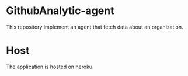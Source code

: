 # GithubAnalytic-agent

This repository implement an agent that fetch data about an organization.

# Host

The application is hosted on heroku.

